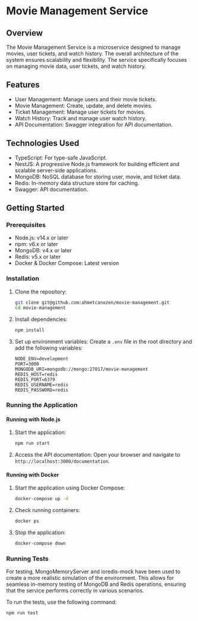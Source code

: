 # Movie Management Service

## Overview

The Movie Management Service is a microservice designed to manage movies, user tickets, and watch history. The overall architecture of the system ensures scalability and flexibility. The service specifically focuses on managing movie data, user tickets, and watch history.

## Features

- User Management: Manage users and their movie tickets.
- Movie Management: Create, update, and delete movies.
- Ticket Management: Manage user tickets for movies.
- Watch History: Track and manage user watch history.
- API Documentation: Swagger integration for API documentation.

## Technologies Used

- TypeScript: For type-safe JavaScript.
- NestJS: A progressive Node.js framework for building efficient and scalable server-side applications.
- MongoDB: NoSQL database for storing user, movie, and ticket data.
- Redis: In-memory data structure store for caching.
- Swagger: API documentation.

## Getting Started

### Prerequisites

- Node.js: v14.x or later
- npm: v6.x or later
- MongoDB: v4.x or later
- Redis: v5.x or later
- Docker & Docker Compose: Latest version

### Installation

1. Clone the repository:
    ```sh
    git clone git@github.com:ahmetcanozen/movie-management.git
    cd movie-management
    ```

2. Install dependencies:
    ```sh
    npm install
    ```

3. Set up environment variables:
   Create a `.env` file in the root directory and add the following variables:
    ```env
    NODE_ENV=development
    PORT=3000
    MONGODB_URI=mongodb://mongo:27017/movie-management
    REDIS_HOST=redis
    REDIS_PORT=6379
    REDIS_USERNAME=redis
    REDIS_PASSWORD=redis
    ```

### Running the Application

#### Running with Node.js
1. Start the application:
    ```sh
    npm run start
    ```

2. Access the API documentation:
   Open your browser and navigate to `http://localhost:3000/documentation`.

#### Running with Docker

1. Start the application using Docker Compose:
    ```sh
    docker-compose up -d
    ```

2. Check running containers:
    ```sh
    docker ps
    ```

3. Stop the application:
    ```sh
    docker-compose down
    ```

### Running Tests

For testing, MongoMemoryServer and ioredis-mock have been used to create a more realistic simulation of the environment. This allows for seamless in-memory testing of MongoDB and Redis operations, ensuring that the service performs correctly in various scenarios.

To run the tests, use the following command:
```sh
npm run test
